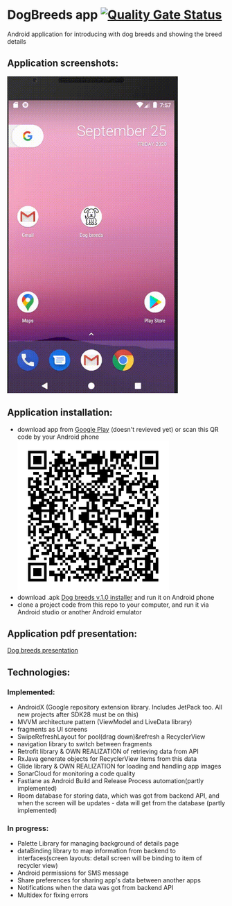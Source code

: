 # DogBreeds app [![Quality Gate Status](https://sonarcloud.io/api/project_badges/measure?project=Harnet69_DogBreeds&metric=alert_status)](https://sonarcloud.io/dashboard?id=Harnet69_DogBreeds)
Android application for introducing with dog breeds and showing the breed details 

## Application screenshots:
![Game process](https://github.com/Harnet69/DogBreeds/blob/master/app/GitHubMediaFile/dog_breeds.gif)

## Application installation:
- download app from [Google Play](https://play.google.com/store/apps/details?id=com.harnet.dogbreeds) (doesn't revieved yet) or scan this QR code by your Android phone
![Game process](https://github.com/Harnet69/DogBreeds/blob/master/app/GitHubMediaFile/dog_breeds_QR.png)
- download .apk [Dog breeds v.1.0 installer](https://drive.google.com/file/d/13ZXZO4C31WNDmkWBKCjSDuo11xITwVuz/view?usp=sharing) and run it on Android phone
- clone a project code from this repo to your computer, and run it via Android studio or another Android emulator

## Application pdf presentation: 
[Dog breeds presentation](https://drive.google.com/file/d/1L-hkecVw8j1RB5upHoxr3FdjqQYzyjHS/view?usp=sharing)

## Technologies:
### Implemented:
- AndroidX (Google repository extension library. Includes JetPack too. All new projects after SDK28 must be on this)
- MVVM architecture pattern (ViewModel and LiveData library)
- fragments as UI screens
- SwipeRefreshLayout for pool(drag down)&refresh a RecyclerView 
- navigation library to switch between fragments
- Retrofit library & OWN REALIZATION of retrieving data from API
- RxJava generate objects for RecyclerView items from this data
- Glide library & OWN REALIZATION for loading and handling app images
- SonarCloud for monitoring a code quality
- Fastlane as Android Build and Release Process automation(partly implemented)
- Room database for storing data, which was got from backend API, and when the screen will be updates - data will get from the database (partly implemented)
### In progress:
- Palette Library for managing background of details page
- dataBinding library to map information from backend to interfaces(screen layouts: detail screen will be binding to item of recycler view)
- Android permissions for SMS message
- Share preferences for sharing app's data between another apps
- Notifications when the data was got from backend API
- Multidex for fixing errors
